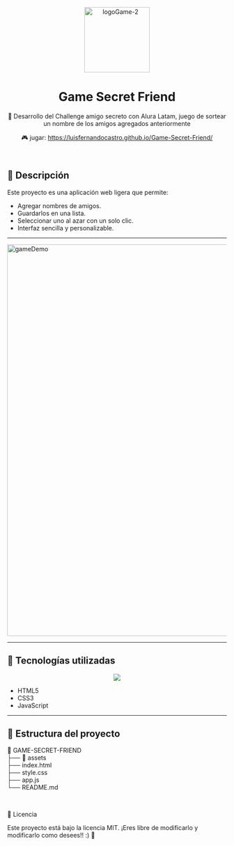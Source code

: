 


<div align="center">
<img width="150" height="150" alt="logoGame-2" src="https://github.com/user-attachments/assets/e93df419-c6dd-4d9c-b171-2c0b62d1404d" />
<h1 style=""> Game Secret Friend </h1>
  
<p>

🚀 Desarrollo del Challenge amigo secreto con Alura Latam, juego de sortear un nombre de los amigos agregados anteriormente

  🎮 jugar: https://luisfernandocastro.github.io/Game-Secret-Friend/

  
</p>

<br>

</div>

## 📌 Descripción

Este proyecto es una aplicación web ligera que permite:

- Agregar nombres de amigos.
- Guardarlos en una lista.
- Seleccionar uno al azar con un solo clic.
- Interfaz sencilla y personalizable.

---

<img width="1400" height="900" alt="gameDemo" src="https://github.com/user-attachments/assets/ef18ee41-7cdf-42b0-bd55-60ac8be913b3" />

---

## 🚀 Tecnologías utilizadas

<p align="center">
  <img src="https://skillicons.dev/icons?i=html,css,js" />
</p>

<ul>
  <li>HTML5</li>
  <li>CSS3</li>
  <li>JavaScript</li>
</ul>



---



## 📂 Estructura del proyecto

📁 GAME-SECRET-FRIEND <br>
├── 📁 assets <br>
├── index.html <br>
├── style.css <br>
├── app.js <br>
└── README.md

<br>

📄 Licencia

Este proyecto está bajo la licencia MIT.
¡Eres libre de modificarlo y modificarlo como desees!! :) 🤍


